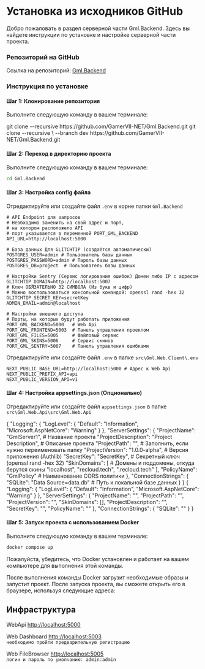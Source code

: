 # Установка из исходников GitHub

Добро пожаловать в раздел серверной части Gml.Backend. Здесь вы найдете инструкции по установке и настройке серверной части проекта.

### Репозиторий на GitHub

Ссылка на репозиторий: [Gml.Backend](https://github.com/GamerVII-NET/Gml.Backend)

### Инструкция по установке

#### Шаг 1: Клонирование репозитория

Выполните следующую команду в вашем терминале:

<tabs>
    <tab title="Стабильная версия">
      <code-block lang="bash">
        git clone --recursive https://github.com/GamerVII-NET/Gml.Backend.git
      </code-block>
    </tab>
    <tab title="Последняя актуальная">
      <code-block lang="bash">
            git clone --recursive \
                      --branch dev https://github.com/GamerVII-NET/Gml.Backend.git
      </code-block>
    </tab>
</tabs>

#### Шаг 2: Переход в директорию проекта

Выполните следующую команду в вашем терминале:

```bash
cd Gml.Backend
```

#### Шаг 3: Настройка config файла

Отредактируйте или создайте файл `.env` в корне папки `Gml.Backend`

```
# API Endpoint для запросов
# Необходимо заменить на свой адрес и порт,
# на котором расположело API
# порт указывается в переменной PORT_GML_BACKEND
API_URL=http://localhost:5000                              

# База данных Для GLITCHTIP (создаётся автоматически)
POSTGRES_USER=admin # Пользователь базы данных
POSTGRES_PASSWORD=admin # Пароль базы данных
POSTGRES_DB=project  # Пользователь базы данных

# Настройки Sentry (Сервис логирования ошибок) Домен либо IP с адресом
GLITCHTIP_DOMAIN=http://localhost:5007
# Ключ ОБЯЗАТЕЛЬНО 32 СИМВОЛА (Из букв и цифр)
# Можно воспользоваться консольной командой: openssl rand -hex 32
GLITCHTIP_SECRET_KEY=secretKey
ADMIN_EMAIL=admin@localhost

# Настройки внешнего доступа 
# Порты, на которых будут работать приложения
PORT_GML_BACKEND=5000   # Web Api
PORT_GML_FRONTEND=5003  # Панель управления проектом
PORT_GML_FILES=5005     # Файловый сервис
PORT_GML_SKINS=5006     # Сервис скинов
PORT_GML_SENTRY=5007    # Панель управления ошибками
```

Отредактируйте или создайте файл `.env` в папке `src\Gml.Web.Client\.env`

```
NEXT_PUBLIC_BASE_URL=http://localhost:5000 # Адрес к Web Api
NEXT_PUBLIC_PREFIX_API=api
NEXT_PUBLIC_VERSION_API=v1
```

#### Шаг 4: Настройка appsettings.json (Опционально)

Отредактируйте или создайте файл `appsettings.json` в папке `src\Gml.Web.Api\src\Gml.Web.Api`

<tabs>
    <tab title="Пример">
      <code-block lang="json">
        {
          "Logging": {
            "LogLevel": {
              "Default": "Information",
              "Microsoft.AspNetCore": "Warning"
            }
          },
          "ServerSettings": {
            "ProjectName": "GmlServer1", # Название проекта
            "ProjectDescription": "Project Description", # Описание проекта
            "ProjectPath": "", # Заполнить, если нужно переименовать папку
            "ProjectVersion": "1.0.0-alpha", # Версия приложения (Authlib)
            "SecretKey": "SecretKey", # Секретный ключ (openssl rand -hex 32)
            "SkinDomains": [ # Домены и поддомены, откуда берутся скины
                "localhost",
                "recloud.tech",
                ".recloud.tech"
            ],
            "PolicyName": "GmlPolicy" # Наименование CORS политики
          },
          "ConnectionStrings": {
            "SQLite": "Data Source=data.db" # Путь к локальной базе данных
          }
        }
        </code-block>
    </tab>
    <tab title="Чистый файл">
        <code-block lang="json">
        {
          "Logging": {
            "LogLevel": {
              "Default": "Information",
              "Microsoft.AspNetCore": "Warning"
            }
          },
          "ServerSettings": {
            "ProjectName": "",
            "ProjectPath": "",
            "ProjectVersion": "",
            "SkinDomains": [],
            "ProjectDescription": "",
            "SecretKey": "",
            "PolicyName": ""
          },
          "ConnectionStrings": {
            "SQLite": ""
          }
        }
        </code-block>
    </tab>
</tabs>

#### Шаг 5: Запуск проекта с использованием Docker

Выполните следующую команду в вашем терминале:

```bash
docker compose up
```

Пожалуйста, убедитесь, что Docker установлен и работает на вашем компьютере для выполнения этой команды.

После выполнения команды Docker загрузит необходимые образы и запустит проект.
После запуска проекта, вы сможете открыть его в браузере, используя следующие адреса:

## Инфраструктура

<procedure title="Сервеная инфраструктура" id="inject-a-procedure">
    <step>
        <p>
            <span>WebApi</span>
            <a href="http://localhost:5000">http://localhost:5000</a>
        </p>
    </step>
    <step>
        <p>
            <span>Web Dashboard</span>
            <a href="http://localhost:5003">http://localhost:5003</a>
            <br/>
            <code>необходимо пройти предварительную регистрацию</code>
        </p>
    </step>
    <step>
        <p>
            <span>Web FileBrowser</span>
            <a href="http://localhost:5005">http://localhost:5005</a>
            <br/>
            <code>логин и пароль по умолчанию: admin:admin</code>
        </p>
    </step>
</procedure>


